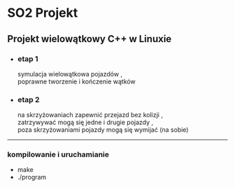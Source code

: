 # SO2 Projekt
## Projekt wielowątkowy C++ w Linuxie

+ ### etap 1
    symulacja wielowątkowa pojazdów ,   
    poprawne tworzenie i kończenie wątków    


+ ### etap 2
    na skrzyżowaniach zapewnić przejazd bez kolizji ,  
    zatrzywywać mogą się jedne i drugie pojazdy ,     
    poza skrzyżowaniami pojazdy mogą się wymijać (na sobie)    

--------------

### kompilowanie i uruchamianie
+ make
+ ./program